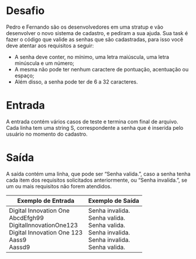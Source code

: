 # Desafio
Pedro e Fernando são os desenvolvedores em uma stratup e vão desenvolver o novo sistema de cadastro, e pediram a sua ajuda. Sua task é fazer o código que valide as senhas que são cadastradas, para isso você deve atentar aos requisitos a seguir:

* A senha deve conter, no mínimo, uma letra maiúscula, uma letra minúscula e um número;
* A mesma não pode ter nenhum caractere de pontuação, acentuação ou espaço;
* Além disso, a senha pode ter de 6 a 32 caracteres.


# Entrada
A entrada contém vários casos de teste e termina com final de arquivo. Cada linha tem uma string S, correspondente a senha que é inserida pelo usuário no momento do cadastro.

# Saída
A saída contém uma linha, que pode ser “Senha valida.”, caso a senha tenha cada item dos requisitos solicitados anteriormente, ou “Senha invalida.”, se um ou mais requisitos não forem atendidos.

| Exemplo de Entrada | Exemplo de Saída|
| ---|--- |
|Digital Innovation One<br/>AbcdEfgh99<br/>DigitalInnovationOne123</br>Digital Innovation One 123</br>Aass9</br>Aassd9|Senha invalida.</br>Senha valida.</br>Senha valida.</br>Senha invalida.</br>Senha invalida.</br>Senha valida.|